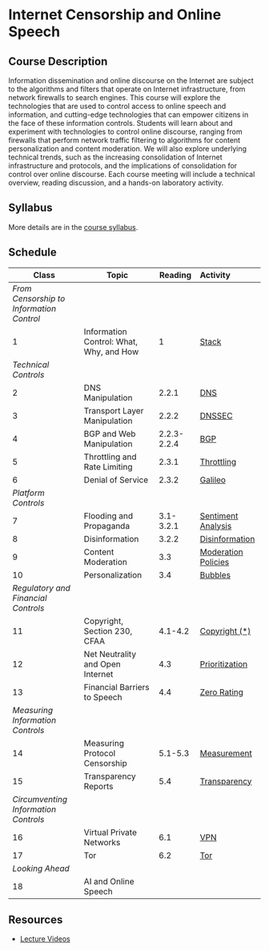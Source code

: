 # Internet Censorship and Online Speech

## Course Description 

Information dissemination and online discourse on the Internet are
subject to the algorithms and filters that operate on Internet
infrastructure, from network firewalls to search engines. This course
will explore the technologies that are used to control access to online
speech and information, and cutting-edge technologies that can empower
citizens in the face of these information controls. Students will learn
about and experiment with technologies to control online discourse,
ranging from firewalls that perform network traffic filtering to
algorithms for content personalization and content moderation. We will
also explore underlying technical trends, such as the increasing
consolidation of Internet infrastructure and protocols, and the
implications of consolidation for control over online discourse. Each
course meeting will include a technical overview, reading discussion,
and a hands-on laboratory activity.

## Syllabus

More details are in the [course syllabus](syllabus.md).

## Schedule


| **Class**                                | **Topic**                               | **Reading** | **Activity**                                        |
|------------------------------------------|-----------------------------------------|-------------|:----------------------------------------------------|
| *From Censorship to Information Control* |                                         |             |                                                     |
| 1                                        | Information Control: What, Why, and How | 1           | [Stack](activities/full-stack.md)                   |
| *Technical Controls*                     |                                         |             |                                                     |
| 2                                        | DNS Manipulation                        | 2.2.1       | [DNS](activities/dns.md)                            |
| 3                                        | Transport Layer Manipulation            | 2.2.2       | [DNSSEC](activities/dnssec.md)                      |
| 4                                        | BGP and Web Manipulation                | 2.2.3-2.2.4 | [BGP](activities/bgp.md)                            |
| 5                                        | Throttling and Rate Limiting            | 2.3.1       | [Throttling](activities/throttling.md)              |
| 6                                        | Denial of Service                       | 2.3.2       | [Galileo](activities/ddos.md)                       |
| *Platform Controls*                      |                                         |             |                                                     |
| 7                                        | Flooding and Propaganda                 | 3.1-3.2.1   | [Sentiment Analysis](activities/automation.md)      |
| 8                                        | Disinformation                          | 3.2.2       | [Disinformation](activities/disinformation.md)      |
| 9                                        | Content Moderation                      | 3.3         | [Moderation Policies](activities/moderation.md)     |
| 10                                       | Personalization                         | 3.4         | [Bubbles](activities/bubbles.md)                    |
| *Regulatory and Financial Controls*      |                                         |             |                                                     |
| 11                                       | Copyright, Section 230, CFAA    <br/>   | 4.1-4.2     | [Copyright (*)](activities/copyright.md)            |
| 12                                       | Net Neutrality and Open Internet        | 4.3         | [Prioritization](activities/prioritization.md)      |
| 13                                       | Financial Barriers to Speech            | 4.4         | [Zero Rating](activities/old/zero-rating-debate.md) |
| *Measuring Information Controls*         |                                         |             |
| 14                                       | Measuring Protocol Censorship           | 5.1-5.3     | [Measurement](activities/measurement.md)            |
| 15                                       | Transparency Reports                    | 5.4         | [Transparency](activities/transparency.md)          |
| *Circumventing Information Controls*     |                                         |             |                                                     |
| 16                                       | Virtual Private Networks                | 6.1         | [VPN](activities/vpn.md)                            |
| 17                                       | Tor                                     | 6.2         | [Tor](activities/tor.md)                            |
| *Looking Ahead*                          |                                         |             |                                                     | 
| 18                                       | AI and Online Speech                    |             |                                                     |

## Resources

* [Lecture
  Videos](https://youtube.com/playlist?list=PLpherdrLyny9vAH3GUofYRu4Ig8wY9Lho)
